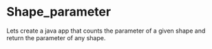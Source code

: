 # Shape_parameter
 Lets create a java app that counts the parameter of a given shape and return the parameter of any shape.
